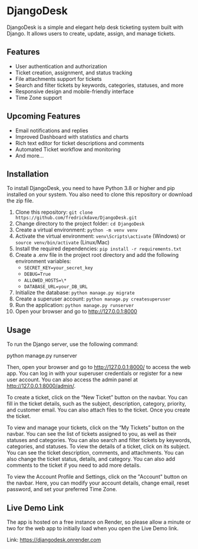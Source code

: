 # DjangoDesk

DjangoDesk is a simple and elegant help desk ticketing system built with Django. It allows users to create, update, assign, and manage tickets.

## Features

- User authentication and authorization
- Ticket creation, assignment, and status tracking
- File attachments support for tickets
- Search and filter tickets by keywords, categories, statuses, and more
- Responsive design and mobile-friendly interface
- Time Zone support

## Upcoming Features

- Email notifications and replies
- Improved Dashboard with statistics and charts
- Rich text editor for ticket descriptions and comments
- Automated Ticket workflow and monitoring
- And more...

## Installation

To install DjangoDesk, you need to have Python 3.8 or higher and pip installed on your system. You also need to clone this repository or download the zip file.

1. Clone this repository: `git clone https://github.com/fredrickdave/DjangoDesk.git`
2. Change directory to the project folder: `cd DjangoDesk`
3. Create a virtual environment: `python -m venv venv`
4. Activate the virtual environment: `venv\Scripts\activate` (Windows) or `source venv/bin/activate` (Linux/Mac)
5. Install the required dependencies: `pip install -r requirements.txt`
6. Create a .env file in the project root directory and add the following environment variables:
   - `SECRET_KEY=your_secret_key`
   - `DEBUG=True`
   - `ALLOWED_HOSTS=\*`
   - `DATABASE_URL=your_DB_URL`
7. Initialize the database: `python manage.py migrate`
8. Create a superuser account: `python manage.py createsuperuser`
9. Run the application: `python manage.py runserver`
10. Open your browser and go to http://127.0.0.1:8000

## Usage

To run the Django server, use the following command:

python manage.py runserver

Then, open your browser and go to http://127.0.0.1:8000/ to access the web app. You can log in with your superuser credentials or register for a new user account. You can also access the admin panel at http://127.0.0.1:8000/admin/.

To create a ticket, click on the “New Ticket” button on the navbar. You can fill in the ticket details, such as the subject, description, category, priority, and customer email. You can also attach files to the ticket. Once you create the ticket.

To view and manage your tickets, click on the “My Tickets” button on the navbar. You can see the list of tickets assigned to you, as well as their statuses and categories. You can also search and filter tickets by keywords, categories, and statuses. To view the details of a ticket, click on its subject. You can see the ticket description, comments, and attachments. You can also change the ticket status, details, and category. You can also add comments to the ticket if you need to add more details.

To view the Account Profile and Settings, click on the "Account" button on the navbar. Here, you can modify your account details, change email, reset password, and set your preferred Time Zone.

## Live Demo Link

The app is hosted on a free instance on Render, so please allow a minute or two for the web app to initially load when you open the Live Demo link.

Link: https://djangodesk.onrender.com
